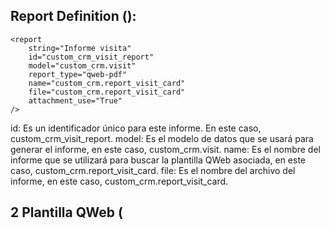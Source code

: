 ## Report Definition (<report>):
```
<report
    string="Informe visita"
    id="custom_crm_visit_report"
    model="custom_crm.visit"
    report_type="qweb-pdf"
    name="custom_crm.report_visit_card"
    file="custom_crm.report_visit_card"
    attachment_use="True"
/>
```
id: Es un identificador único para este informe. En este caso, custom_crm_visit_report.
model: Es el modelo de datos que se usará para generar el informe, en este caso, custom_crm.visit.
name: Es el nombre del informe que se utilizará para buscar la plantilla QWeb asociada, en este caso, custom_crm.report_visit_card.
file: Es el nombre del archivo del informe, en este caso, custom_crm.report_visit_card.


## 2 Plantilla QWeb (<template>):

```
<template id="report_visit_card">
    <!-- Contenido de la plantilla -->
</template>

```
id: Es un identificador único para esta plantilla, en este caso, report_visit_card.
El contenido de la plantilla utiliza la sintaxis QWeb para definir cómo se debe generar el informe.

## 3 Modelo de Informe (VisitReport):
```
class VisitReport(models.AbstractModel):
    _name = 'report.custom_crm.report_visit_card'
    @api.model
    def _get_report_values(self, docids, data=None):
        # Lógica para obtener los valores necesarios para la plantilla
    ```
- `_name`: Es el nombre técnico del modelo de informe.
- `_get_report_values`: Es un método que se llama para obtener los valores necesarios para generar el informe. En este caso, obtiene los valores del modelo `custom_crm.visit` para los documentos identificados por `docids`.

```
En resumen, el id en el informe (<report>) se utiliza para identificar y llamar al informe desde otras partes del sistema. El name en el informe se utiliza para encontrar la plantilla asociada (<template>). El modelo de informe (VisitReport) se encarga de proporcionar los valores necesarios para la generación del informe.




